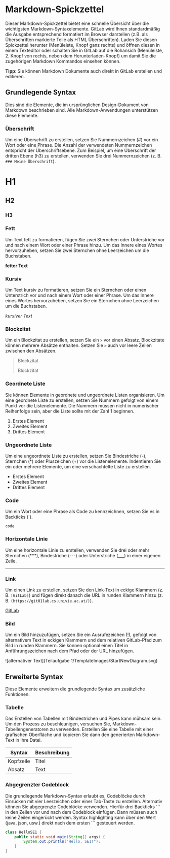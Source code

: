 # Markdown-Spickzettel

Dieser Markdown-Spickzettel bietet eine schnelle Übersicht über die wichtigsten Markdown-Syntaxelemente. GitLab wird Ihnen standardmäßig die Ausgabe entsprechend formatiert im Browser darstellen (z.B. als Überschriften markierte Teile als HTML Überschriften). Laden Sie diesen Spickzettel herunter (Menüleiste, Knopf ganz rechts) und öffnen diesen in einem Texteditor oder schalten Sie in GitLab auf die Rohansich (Menüleiste, 2. Knopf von rechts, neben dem Herunterladen-Knopf) um damit Sie die zugehörigen Markdown Kommandos einsehen können. 

**Tipp**: Sie können Markdown Dokumente auch direkt in GitLab erstellen und editieren.

## Grundlegende Syntax

Dies sind die Elemente, die im ursprünglichen Design-Dokument von Markdown beschrieben sind. Alle Markdown-Anwendungen unterstützen diese Elemente.

### Überschrift

Um eine Überschrift zu erstellen, setzen Sie Nummernzeichen (#) vor ein Wort oder eine Phrase. Die Anzahl der verwendeten Nummernzeichen entspricht der Überschriftsebene. Zum Beispiel, um eine Überschrift der dritten Ebene (h3) zu erstellen, verwenden Sie drei Nummernzeichen (z. B. `### Meine Überschrift`).

# H1
## H2
### H3

### Fett

Um Text fett zu formatieren, fügen Sie zwei Sternchen oder Unterstriche vor und nach einem Wort oder einer Phrase hinzu. Um das Innere eines Wortes hervorzuheben, setzen Sie zwei Sternchen ohne Leerzeichen um die Buchstaben.

**fetter Text**

### Kursiv

Um Text kursiv zu formatieren, setzen Sie ein Sternchen oder einen Unterstrich vor und nach einem Wort oder einer Phrase. Um das Innere eines Wortes hervorzuheben, setzen Sie ein Sternchen ohne Leerzeichen um die Buchstaben.

*kursiver Text*

### Blockzitat

Um ein Blockzitat zu erstellen, setzen Sie ein `>` vor einen Absatz. Blockzitate können mehrere Absätze enthalten. Setzen Sie `>` auch vor leere Zeilen zwischen den Absätzen.

> Blockzitat
>
> Blockzitat

### Geordnete Liste

Sie können Elemente in geordnete und ungeordnete Listen organisieren.
Um eine geordnete Liste zu erstellen, setzen Sie Nummern gefolgt von einem Punkt vor die Listenelemente. Die Nummern müssen nicht in numerischer Reihenfolge sein, aber die Liste sollte mit der Zahl 1 beginnen.

1. Erstes Element
2. Zweites Element
3. Drittes Element

### Ungeordnete Liste

Um eine ungeordnete Liste zu erstellen, setzen Sie Bindestriche (-), Sternchen (*) oder Pluszeichen (+) vor die Listenelemente. Indentieren Sie ein oder mehrere Elemente, um eine verschachtelte Liste zu erstellen.

- Erstes Element
- Zweites Element
- Drittes Element

### Code

Um ein Wort oder eine Phrase als Code zu kennzeichnen, setzen Sie es in Backticks (`).

`code`

### Horizontale Linie

Um eine horizontale Linie zu erstellen, verwenden Sie drei oder mehr Sternchen (***), Bindestriche (---) oder Unterstriche (___) in einer eigenen Zeile.

---

### Link

Um einen Link zu erstellen, setzen Sie den Link-Text in eckige Klammern (z. B. `[GitLab]`) und fügen direkt danach die URL in runden Klammern hinzu (z. B. `(https://git01lab.cs.univie.ac.at/)`).

[GitLab](https://git01lab.cs.univie.ac.at/)

### Bild

Um ein Bild hinzuzufügen, setzen Sie ein Ausrufezeichen (!), gefolgt von alternativem Text in eckigen Klammern und dem relativen GitLab-Pfad zum Bild in runden Klammern. Sie können optional einen Titel in Anführungszeichen nach dem Pfad oder der URL hinzufügen.

![alternativer Text](Teilaufgabe 1/TemplateImages/StartNewDiagram.svg)

## Erweiterte Syntax

Diese Elemente erweitern die grundlegende Syntax um zusätzliche Funktionen.

### Tabelle

Das Erstellen von Tabellen mit Bindestrichen und Pipes kann mühsam sein. Um den Prozess zu beschleunigen, versuchen Sie, Markdown-Tabellengeneratoren zu verwenden. Erstellen Sie eine Tabelle mit einer grafischen Oberfläche und kopieren Sie dann den generierten Markdown-Text in Ihre Datei.

| Syntax    | Beschreibung |
|-----------|-------------|
| Kopfzeile | Titel       |
| Absatz    | Text        |

### Abgegrenzter Codeblock

Die grundlegende Markdown-Syntax erlaubt es, Codeblöcke durch Einrücken mit vier Leerzeichen oder einer Tab-Taste zu erstellen. Alternativ können Sie abgegrenzte Codeblöcke verwenden. Hierfür drei Backticks \`\`\` in den Zeilen vor und nach dem Codeblock einfügen. Dann müssen auch keine Zeilen eingerückt werden. Syntax highlighting kann über den Wert (java, json, usw.) direkt nach dem ersten \`\`\` gesteuert werden.

```java
class HelloSE1 {
    public static void main(String[] args) {
        System.out.println("Hello, SE1!"); 
    }
}
```